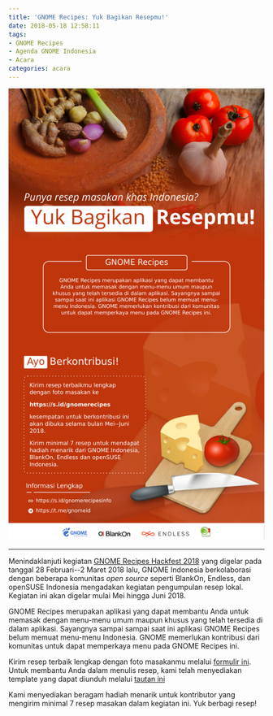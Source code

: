 ```yaml
---
title: 'GNOME Recipes: Yuk Bagikan Resepmu!'
date: 2018-05-18 12:58:11
tags: 
- GNOME Recipes
- Agenda GNOME Indonesia
- Acara
categories: acara
---
```


![Poster GNOME Recipes](https://raw.githubusercontent.com/gnome-id/poster/master/gnome-recipe-poster.png)

***

Menindaklanjuti kegiatan [GNOME Recipes Hackfest 2018](https://gnome.id/2018/03/03/2018-03-03-Recipes-Hackfest-2018.html) yang digelar pada tanggal 28 Februari--2 Maret 2018 lalu, GNOME Indonesia berkolaborasi dengan beberapa komunitas *open source* seperti BlankOn, Endless, dan openSUSE Indonesia mengadakan kegiatan pengumpulan resep lokal. Kegiatan ini akan digelar mulai Mei hingga Juni 2018.

GNOME Recipes merupakan aplikasi yang dapat membantu Anda untuk memasak dengan menu-menu umum maupun khusus yang telah tersedia di dalam aplikasi. Sayangnya sampai sampai saat ini aplikasi GNOME Recipes belum memuat menu-menu Indonesia. GNOME memerlukan kontribusi dari komunitas untuk dapat memperkaya menu pada GNOME Recipes ini.

Kirim resep terbaik lengkap dengan foto masakanmu melalui [formulir ini](https://s.id/gnomerecipes). Untuk membantu Anda dalam menulis resep, kami telah menyediakan template yang dapat diunduh melalui [tautan ini](https://drive.google.com/drive/folders/17YYN_QKYwmR36CjhutDuMW8bQrmCkLkr?usp=sharing)

Kami menyediakan beragam hadiah menarik untuk kontributor yang mengirim minimal 7 resep masakan dalam kegiatan ini. Yuk berbagi resep!

 
